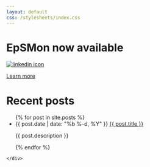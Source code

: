 ```yaml
---
layout: default
css: /stylesheets/index.css
---
```


<!-- Header -->

<div class="header">
	<div class="wrap">
		<div class="large-6 small-12">
			<div class="banner-left">
<!-- 			<img src="/images/projects/epsmon-icon.png" alt="EpSMon app icon" class="app-icon"> -->
				<h1 class="banner-header">EpSMon now available</h1>
				<a href="https://itunes.apple.com/gb/app/epsmon/id988418313"><img src="{{ "/images/appstore-badge.svg" | prepend: site.baseurl }}" class="appstore-badge" alt="linkedin icon"></a>
				<p class="epsmon-learn-more"><a class="epsmon-learn-more" href="/portfolio#epsmon">Learn more</a></p>
			</div>
		</div>
		<div class="large-6 small-0">
			<div class="epsmon-device"></div>
		</div>
	</div>
</div>

<div class="page-content">
      <div class="wrap">


<h1>Recent posts</h1>

<ul class="posts">
{% for post in site.posts %}
<li>
<span class="post-date">{{ post.date | date: "%b %-d, %Y" }}</span>
<a class="post-link" href="{{ post.url | prepend: site.baseurl }}">{{ post.title }}</a>
<p>{{ post.description }}<p>
</li>
{% endfor %}
</ul>


	</div>
</div>